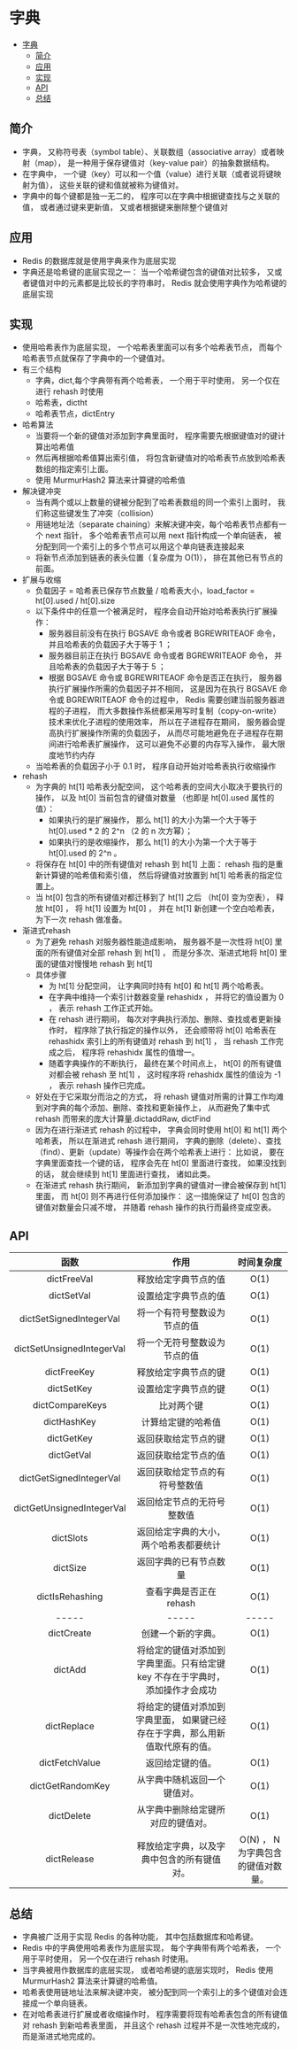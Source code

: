 # 字典

- [字典](#字典)
  - [简介](#简介)
  - [应用](#应用)
  - [实现](#实现)
  - [API](#api)
  - [总结](#总结)
  
  
## 简介

- 字典， 又称符号表（symbol table）、关联数组（associative array）或者映射（map）， 是一种用于保存键值对（key-value pair）的抽象数据结构。
- 在字典中， 一个键（key）可以和一个值（value）进行关联（或者说将键映射为值）， 这些关联的键和值就被称为键值对。
- 字典中的每个键都是独一无二的， 程序可以在字典中根据键查找与之关联的值， 或者通过键来更新值， 又或者根据键来删除整个键值对

## 应用
  -  Redis 的数据库就是使用字典来作为底层实现
  -  字典还是哈希键的底层实现之一： 当一个哈希键包含的键值对比较多， 又或者键值对中的元素都是比较长的字符串时， Redis 就会使用字典作为哈希键的底层实现  


## 实现
- 使用哈希表作为底层实现， 一个哈希表里面可以有多个哈希表节点， 而每个哈希表节点就保存了字典中的一个键值对。
- 有三个结构
  - 字典，dict,每个字典带有两个哈希表， 一个用于平时使用， 另一个仅在进行 rehash 时使用
  - 哈希表，dictht
  - 哈希表节点，dictEntry
- 哈希算法
  - 当要将一个新的键值对添加到字典里面时， 程序需要先根据键值对的键计算出哈希值
  - 然后再根据哈希值算出索引值， 将包含新键值对的哈希表节点放到哈希表数组的指定索引上面。
  - 使用 MurmurHash2 算法来计算键的哈希值
- 解决键冲突
  - 当有两个或以上数量的键被分配到了哈希表数组的同一个索引上面时， 我们称这些键发生了冲突（collision）
  - 用链地址法（separate chaining）来解决键冲突，每个哈希表节点都有一个 next 指针， 多个哈希表节点可以用 next 指针构成一个单向链表， 被分配到同一个索引上的多个节点可以用这个单向链表连接起来
  - 将新节点添加到链表的表头位置（复杂度为 O(1)）， 排在其他已有节点的前面。
- 扩展与收缩
  - 负载因子 = 哈希表已保存节点数量 / 哈希表大小，load_factor = ht[0].used / ht[0].size
  - 以下条件中的任意一个被满足时， 程序会自动开始对哈希表执行扩展操作：
    - 服务器目前没有在执行 BGSAVE 命令或者 BGREWRITEAOF 命令， 并且哈希表的负载因子大于等于 1 ；
    - 服务器目前正在执行 BGSAVE 命令或者 BGREWRITEAOF 命令， 并且哈希表的负载因子大于等于 5 ；
    - 根据 BGSAVE 命令或 BGREWRITEAOF 命令是否正在执行， 服务器执行扩展操作所需的负载因子并不相同， 这是因为在执行 BGSAVE 命令或 BGREWRITEAOF 命令的过程中， Redis 需要创建当前服务器进程的子进程， 而大多数操作系统都采用写时复制（copy-on-write）技术来优化子进程的使用效率， 所以在子进程存在期间， 服务器会提高执行扩展操作所需的负载因子， 从而尽可能地避免在子进程存在期间进行哈希表扩展操作， 这可以避免不必要的内存写入操作， 最大限度地节约内存
  - 当哈希表的负载因子小于 0.1 时， 程序自动开始对哈希表执行收缩操作
- rehash
  - 为字典的 ht[1] 哈希表分配空间， 这个哈希表的空间大小取决于要执行的操作， 以及 ht[0] 当前包含的键值对数量 （也即是 ht[0].used 属性的值）：
    - 如果执行的是扩展操作， 那么 ht[1] 的大小为第一个大于等于 ht[0].used * 2 的 2^n （2 的 n 次方幂）；
    - 如果执行的是收缩操作， 那么 ht[1] 的大小为第一个大于等于 ht[0].used 的 2^n 。
  - 将保存在 ht[0] 中的所有键值对 rehash 到 ht[1] 上面： rehash 指的是重新计算键的哈希值和索引值， 然后将键值对放置到 ht[1] 哈希表的指定位置上。
  - 当 ht[0] 包含的所有键值对都迁移到了 ht[1] 之后 （ht[0] 变为空表）， 释放 ht[0] ， 将 ht[1] 设置为 ht[0] ， 并在 ht[1] 新创建一个空白哈希表， 为下一次 rehash 做准备。
- 渐进式rehash
  - 为了避免 rehash 对服务器性能造成影响， 服务器不是一次性将 ht[0] 里面的所有键值对全部 rehash 到 ht[1] ， 而是分多次、渐进式地将 ht[0] 里面的键值对慢慢地 rehash 到 ht[1]
  - 具体步骤
    - 为 ht[1] 分配空间， 让字典同时持有 ht[0] 和 ht[1] 两个哈希表。
    - 在字典中维持一个索引计数器变量 rehashidx ， 并将它的值设置为 0 ， 表示 rehash 工作正式开始。
    - 在 rehash 进行期间， 每次对字典执行添加、删除、查找或者更新操作时， 程序除了执行指定的操作以外， 还会顺带将 ht[0] 哈希表在 rehashidx 索引上的所有键值对 rehash 到 ht[1] ， 当 rehash 工作完成之后， 程序将 rehashidx 属性的值增一。
    - 随着字典操作的不断执行， 最终在某个时间点上， ht[0] 的所有键值对都会被 rehash 至 ht[1] ， 这时程序将 rehashidx 属性的值设为 -1 ， 表示 rehash 操作已完成。
  - 好处在于它采取分而治之的方式， 将 rehash 键值对所需的计算工作均滩到对字典的每个添加、删除、查找和更新操作上， 从而避免了集中式 rehash 而带来的庞大计算量.dictaddRaw, dictFind
  - 因为在进行渐进式 rehash 的过程中， 字典会同时使用 ht[0] 和 ht[1] 两个哈希表， 所以在渐进式 rehash 进行期间， 字典的删除（delete）、查找（find）、更新（update）等操作会在两个哈希表上进行： 比如说， 要在字典里面查找一个键的话， 程序会先在 ht[0] 里面进行查找， 如果没找到的话， 就会继续到 ht[1] 里面进行查找， 诸如此类。
  -  在渐进式 rehash 执行期间， 新添加到字典的键值对一律会被保存到 ht[1] 里面， 而 ht[0] 则不再进行任何添加操作： 这一措施保证了 ht[0] 包含的键值对数量会只减不增， 并随着 rehash 操作的执行而最终变成空表。

## API
函数|作用|时间复杂度
|:---:|:--:|:----:|
dictFreeVal|释放给定字典节点的值|O(1)
dictSetVal|设置给定字典节点的值|O(1)
dictSetSignedIntegerVal|将一个有符号整数设为节点的值|O(1)
dictSetUnsignedIntegerVal|将一个无符号整数设为节点的值|O(1)
dictFreeKey|释放给定字典节点的键|O(1)
dictSetKey|设置给定字典节点的键|O(1)
dictCompareKeys|比对两个键|O(1)
dictHashKey|计算给定键的哈希值|O(1)
dictGetKey|返回获取给定节点的键|O(1)
dictGetVal| 返回获取给定节点的值|O(1)
dictGetSignedIntegerVal|返回获取给定节点的有符号整数值|O(1)
dictGetUnsignedIntegerVal|返回给定节点的无符号整数值|O(1)
dictSlots|返回给定字典的大小，两个哈希表都要统计|O(1)
dictSize| 返回字典的已有节点数量|O(1)
dictIsRehashing|查看字典是否正在 rehash|O(1)
|-----|-----|-----
dictCreate|创建一个新的字典。|O(1)
dictAdd|将给定的键值对添加到字典里面。只有给定键 key 不存在于字典时，添加操作才会成功|O(1)
dictReplace|	将给定的键值对添加到字典里面， 如果键已经存在于字典，那么用新值取代原有的值。	|O(1)
dictFetchValue	|返回给定键的值。|	O(1)
dictGetRandomKey	|从字典中随机返回一个键值对。|	O(1)
dictDelete	|从字典中删除给定键所对应的键值对。|	O(1)
dictRelease	|释放给定字典，以及字典中包含的所有键值对。|	O(N) ， N 为字典包含的键值对数量。

## 总结
- 字典被广泛用于实现 Redis 的各种功能， 其中包括数据库和哈希键。
- Redis 中的字典使用哈希表作为底层实现， 每个字典带有两个哈希表， 一个用于平时使用， 另一个仅在进行 rehash 时使用。
- 当字典被用作数据库的底层实现， 或者哈希键的底层实现时， Redis 使用 MurmurHash2 算法来计算键的哈希值。
- 哈希表使用链地址法来解决键冲突， 被分配到同一个索引上的多个键值对会连接成一个单向链表。
- 在对哈希表进行扩展或者收缩操作时， 程序需要将现有哈希表包含的所有键值对 rehash 到新哈希表里面， 并且这个 rehash 过程并不是一次性地完成的， 而是渐进式地完成的。
